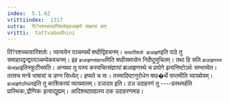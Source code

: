 ```yaml
---
index:  5.1.62
vrittiindex:  1317
sutra:  तिं?रशच्चत्वारिंशतोब्र्राआहृणे संज्ञायां डण्
vritti:  tattvabodhini 
---
```


तिं?रशच्चत्वारिंशतोः। व्यत्ययेन पञ्चम्यर्थे षष्ठीद्विवचनम्। `चत्वारिंशतो ब्राआहृणे`इति पाठे तु समाहारद्वन्द्वात्पञ्चम्येकवचनम्। इह `ब्राआहृणसंज्ञाया`मिति षष्ठीसमासेन निर्देष्टुमुचितम्। तथा हि सति `ब्राआहृणस्य चेत्संज्ञा`इतिस्फुटीभवति। अन्यथा तु यस्य कस्यचित्संज्ञायां ब्राआहृणस्थे च प्रयोगे इत्यनिष्टोऽर्थः सम्भाव्येत। ततश्च मन्त्रे भाषायां च डण्न सिध्येत्। इष्यते च सः। तस्मादिष्टानुरोधेन षष्ठ�र्थे सप्तमीति व्याख्येयम्। `ब्राआहृणेऽभिधेये`इति तु काशिकायां व्याख्यातम्। ठञादय इति। ठञ उदाहरणं तु ----प्रस्थमर्हति प्रास्थिकः,द्रौणिकः इत्याद्यूह्यम्। आदिशब्दग्राह्यस्य ठक उदाहरणमाह।

